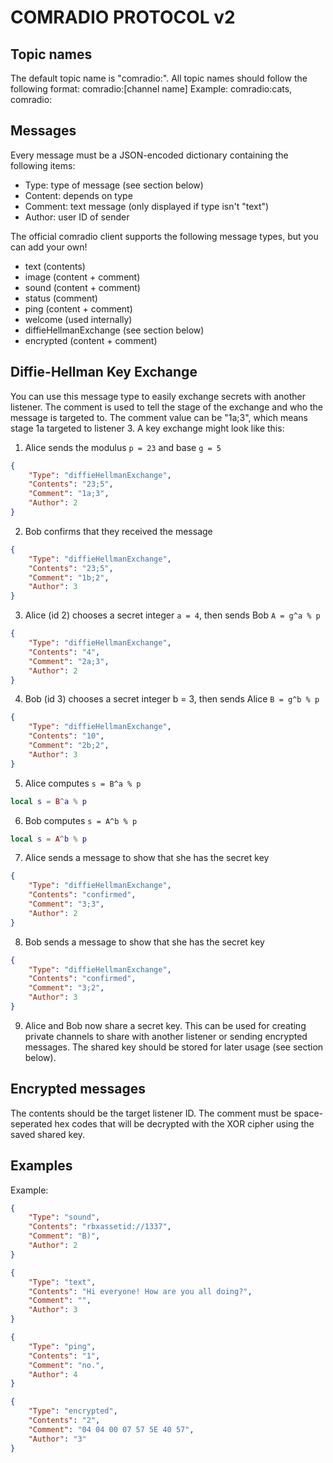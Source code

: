# COMRADIO PROTOCOL v2

## Topic names
The default topic name is "comradio:".
All topic names should follow the following format:
comradio:[channel name]
Example: comradio:cats, comradio:

## Messages
Every message must be a JSON-encoded dictionary containing the following items:
* Type: type of message (see section below)
* Content: depends on type
* Comment: text message (only displayed if type isn't "text")
* Author: user ID of sender

The official comradio client supports the following message types, but you can add your own!
* text (contents)
* image (content + comment)
* sound (content + comment)
* status (comment)
* ping (content + comment)
* welcome (used internally)
* diffieHellmanExchange (see section below)
* encrypted (content + comment)

## Diffie-Hellman Key Exchange
You can use this message type to easily exchange secrets with another listener.
The comment is used to tell the stage of the exchange and who the message is targeted to.
The comment value can be "1a;3", which means stage 1a targeted to listener 3.
A key exchange might look like this:
1. Alice sends the modulus `p = 23` and base `g = 5`
```json
{
	"Type": "diffieHellmanExchange",
	"Contents": "23;5",
	"Comment": "1a;3",
	"Author": 2
}
```
2. Bob confirms that they received the message
```json
{
	"Type": "diffieHellmanExchange",
	"Contents": "23;5",
	"Comment": "1b;2",
	"Author": 3
}
```
3. Alice (id 2) chooses a secret integer `a = 4`, then sends Bob `A = g^a % p`
```json
{
	"Type": "diffieHellmanExchange",
	"Contents": "4",
	"Comment": "2a;3",
	"Author": 2
}
```
4. Bob (id 3) chooses a secret integer b = 3, then sends Alice `B = g^b % p`
```json
{
	"Type": "diffieHellmanExchange",
	"Contents": "10",
	"Comment": "2b;2",
	"Author": 3
}
```
5. Alice computes `s = B^a % p`
```lua
local s = B^a % p
```
6. Bob computes `s = A^b % p`
```lua
local s = A^b % p
```
7. Alice sends a message to show that she has the secret key
```json
{
	"Type": "diffieHellmanExchange",
	"Contents": "confirmed",
	"Comment": "3;3",
	"Author": 2
}
```
8. Bob sends a message to show that she has the secret key
```json
{
	"Type": "diffieHellmanExchange",
	"Contents": "confirmed",
	"Comment": "3;2",
	"Author": 3
}
```
9. Alice and Bob now share a secret key.
This can be used for creating private channels to share with another listener or
sending encrypted messages.
The shared key should be stored for later usage (see section below).

## Encrypted messages
The contents should be the target listener ID. The comment must be space-seperated
hex codes that will be decrypted with the XOR cipher using the saved shared key.

## Examples
Example:
```json
{
	"Type": "sound",
	"Contents": "rbxassetid://1337",
	"Comment": "B)",
	"Author": 2
}
```
```json
{
	"Type": "text",
	"Contents": "Hi everyone! How are you all doing?",
	"Comment": "",
	"Author": 3
}
```
```json
{
	"Type": "ping",
	"Contents": "1",
	"Comment": "no.",
	"Author": 4
}
```
```json
{
	"Type": "encrypted",
	"Contents": "2",
	"Comment": "04 04 00 07 57 5E 40 57",
	"Author": "3"
}